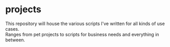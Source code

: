 # projects
This repository will house the various scripts I've written for all kinds of use cases.  
Ranges from pet projects to scripts for business needs and everything in between.
